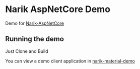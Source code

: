 # Narik AspNetCore Demo

Demo for [Narik-AspNetCore](https://github.com/NarikMe/Narik-AspNetCore)

## Running the demo

Just Clone and Build

You can view a demo client application in [narik-material-demo](https://github.com/NarikMe/narik-material-demo)